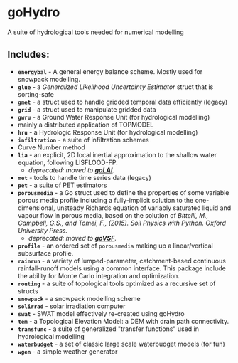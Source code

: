 # goHydro

A suite of hydrological tools needed for numerical modelling

## Includes:

* **`energybal`** - A general energy balance scheme. Mostly used for snowpack modelling.
* **`glue`** - a *Generalized Likelihood Uncertainty Estimator* struct that is sorting-safe
* **`gmet`** - a struct used to handle gridded temporal data efficiently (legacy)
* **`grid`** - a struct used to manipulate gridded data
* **`gwru`** - a Ground Water Response Unit (for hydrological modelling)
 * mainly a distributed application of TOPMODEL
* **`hru`** - a Hydrologic Response Unit (for hydrological modelling)
* **`infiltration`** - a suite of infiltration schemes
 * Curve Number method
* **`lia`** - an explicit, 2D local inertial approximation to the shallow water equation, following LISFLOOD-FP. 
    * *deprecated: moved to [__goLAI__](https://github.com/maseology/goLIA).*
* **`met`** - tools to handle time series data (legacy)
* **`pet`** - a suite of PET estimators
* **`porousmedia`** - a Go struct used to define the properties of some variable porous media profile including a fully-implicit solution to the one-dimensional, unsteady Richards equation of variably saturated liquid and vapour flow in porous media, based on the solution of *Bittelli, M., Campbell, G.S., and Tomei, F., (2015). Soil Physics with Python. Oxford University Press.*
    * *deprecated: moved to [__goVSF__](https://github.com/maseology/goVSF).*
* **`profile`** - an ordered set of `porousmedia` making up a linear/vertical subsurface profile.
* **`rainrun`** - a variety of lumped-parameter, catchment-based continuous rainfall-runoff models using a common interface. This package include the ability for Monte Carlo integration and optimization. 
* **`routing`** - a suite of topological tools optimized as a recursive set of structs
* **`snowpack`** - a snowpack modelling scheme
* **`solirrad`** - solar irradiation computer
* **`swat`** - SWAT model effectively re-created using goHydro
* **`tem`** - a Topological Elevation Model: a DEM with drain path connectivity.
* **`transfunc`** - a suite of generalized "transfer functions" used in hydrological modelling
* **`waterbudget`** - a set of classic large scale waterbudget models (for fun)
* **`wgen`** - a simple weather generator
